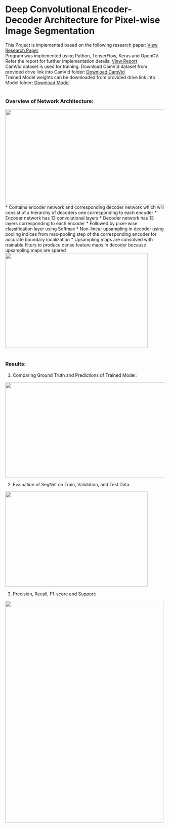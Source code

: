 # Deep Convolutional Encoder-Decoder Architecture for Pixel-wise Image Segmentation

This Project is implemented based on the following research paper:
<a href="https://github.com/chandnii7/SegNet/blob/main/Doc/Project_Research_Paper.pdf">View Research Paper</a>
<br />
Program was implemented using Python, TenserFlow, Keras and OpenCV. Refer the report for further implementation details:
<a href="https://github.com/chandnii7/SegNet/blob/main/Doc/Project_Report.pdf">View Report</a>
<br/>
CamVid dataset is used for training. Download CamVid dataset from provided drive link into CamVid folder:
<a href="https://drive.google.com/drive/folders/1rE23coR6ddOWOPtg4oB6qeIVzmYzvGt4?usp=sharing">Download CamVid</a>
<br/>
Trained Model weights can be downloaded from provided drive link into Model folder:
<a href="https://drive.google.com/drive/folders/1_CjpC_oRFYLw-KfV-p5xjKQarDiAeTk1?usp=sharing">Download Model</a>
<br/><br/>

### Overview of Network Architecture: <br/>
<img src="https://github.com/chandnii7/SegNet/blob/main/Data/img1.jpg" height="300" width="800"/>
* Contains encoder network and corresponding decoder network which will consist of a hierarchy of decoders one corresponding to each encoder
* Encoder network has 13 convolutional layers
* Decoder network has 13 layers corresponding to each encoder
* Followed by pixel-wise classification layer using Softmax
* Non-linear upsampling in decoder using pooling indices from max-pooling step of the corresponding encoder for accurate boundary localization
* Upsampling maps are convolved with trainable filters to produce dense feature maps in decoder because upsampling maps are spared
<img src="https://github.com/chandnii7/SegNet/blob/main/Data/img2.jpg" height="300" width="450"/>
<br/><br/>

### Results:
1. Comparing Ground Truth and Predictions of Trained Model:
<img src="https://github.com/chandnii7/SegNet/blob/main/Data/img3.jpg" height="300" width="700"/>
<br />

2. Evaluation of SegNet on Train, Validation, and Test Data:
<img src="https://github.com/chandnii7/SegNet/blob/main/Data/img4.jpg" height="300" width="450"/>
<br />

3. Precision, Recall, F1-score and Support:
<img src="https://github.com/chandnii7/SegNet/blob/main/Data/img5.jpg" height="700" width="500"/>
<br />
